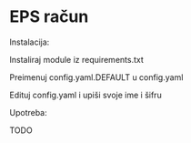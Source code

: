 # EPS račun

Instalacija:

Instaliraj module iz requirements.txt

Preimenuj config.yaml.DEFAULT u config.yaml

Edituj config.yaml i upiši svoje ime i šifru

Upotreba:

TODO